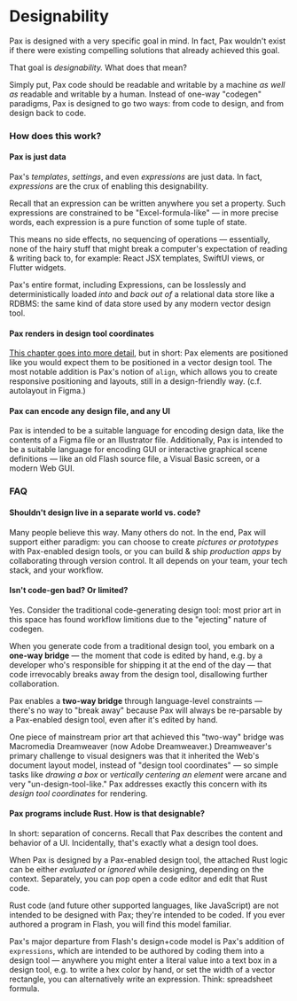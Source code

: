 # Designability

Pax is designed with a very specific goal in mind.  In fact, Pax wouldn't exist if there were existing compelling solutions that already achieved this goal.

That goal is _designability._  What does that mean?

Simply put, Pax code should be readable and writable by a machine _as well as_ readable and writable by a human.  Instead of one-way "codegen" paradigms, Pax is designed to go two ways: from code to design, and from design back to code.

### How does this work?

#### Pax is just data 

Pax's _templates_, _settings_, and even _expressions_ are just data.  In fact, _expressions_ are the crux of enabling this designability. 

Recall that an expression can be written anywhere you set a property.  Such expressions are constrained to be "Excel-formula-like" — in more precise words, each expression is a pure function of some tuple of state.

This means no side effects, no sequencing of operations — essentially, none of the hairy stuff that might break a computer's expectation of reading & writing back to, for example: React JSX templates, SwiftUI views, or Flutter widgets.

Pax's entire format, including Expressions, can be losslessly and deterministically loaded _into_ and _back out of_ a relational data store like a RDBMS: the same kind of data store used by any modern vector design tool.

#### Pax renders in design tool coordinates

[This chapter goes into more detail](./layout.md), but in short: Pax elements are positioned like you would expect them to be positioned in a vector design tool.  The most notable addition is Pax's notion of `align`, which allows you to create responsive positioning and layouts, still in a design-friendly way. (c.f. autolayout in Figma.)


#### Pax can encode any design file, and any UI

<!-- As a thought exercise, imagine what a novel language would look like if designed to encapsulate the union of `design file data` and `GUI declaration data`, with a constraint of ergonomic authoring. -->

Pax is intended to be a suitable language for encoding design data, like the contents of a Figma file or an Illustrator file.  Additionally, Pax is intended to be a suitable language for encoding GUI or interactive graphical scene definitions — like an old Flash source file, a Visual Basic screen, or a modern Web GUI.



### FAQ

#### Shouldn't design live in a separate world vs. code?

Many people believe this way.  Many others do not.  In the end, Pax will support either paradigm:  you can choose to create _pictures or prototypes_ with Pax-enabled design tools, or you can build & ship _production apps_ by collaborating through version control.  It all depends on your team, your tech stack, and your workflow.


#### Isn't code-gen bad? Or limited?

Yes.  Consider the traditional code-generating design tool: most prior art in this space has found workflow limitions due to the "ejecting" nature of codegen.  

When you generate code from a traditional design tool, you embark on a **one-way bridge** — the moment that code is edited by hand, e.g. by a developer who's responsible for shipping it at the end of the day — that code irrevocably breaks away from the design tool, disallowing further collaboration.

Pax enables a **two-way bridge** through language-level constraints — there's no way to "break away" because Pax will always be re-parsable by a Pax-enabled design tool, even after it's edited by hand.

One piece of mainstream prior art that achieved this "two-way" bridge was Macromedia Dreamweaver (now Adobe Dreamweaver.)  Dreamweaver's primary challenge to visual designers was that it inherited the Web's document layout model, instead of "design tool coordinates" — so simple tasks like _drawing a box_ or _vertically centering an element_ were arcane and very "un-design-tool-like."   Pax addresses exactly this concern with its _design tool coordinates_ for rendering.

#### Pax programs include Rust.  How is that designable?

In short: separation of concerns.  Recall that Pax describes the content and behavior of a UI.  Incidentally, that's exactly what a design tool does.

When Pax is designed by a Pax-enabled design tool, the attached Rust logic can be either _evaluated_ or _ignored_ while designing, depending on the context.  Separately, you can pop open a code editor and edit that Rust code.  

Rust code (and future other supported languages, like JavaScript) are not intended to be designed with Pax; they're intended to be coded.  If you ever authored a program in Flash, you will find this model familiar.  

Pax's major departure from Flash's design+code model is Pax's addition of `expressions`, which are intended to be authored by coding them into a design tool — anywhere you might enter a literal value into a text box in a design tool, e.g. to write a hex color by hand, or set the width of a vector rectangle, you can alternatively write an expression. Think: spreadsheet formula.



<!-- Scrap, ported from old README




## Appendix C: Declarative and designable

At first glance, Pax templates look quite a bit like familiar templating languages like React/JSX.

On closer inspection, you may notice an important distinction: _Pax's templates are not evaluated within a closure_ — they are declared statically and evaluated entirely at compile time.  
Symbols in expressions that refer to a component's properties, like `color=self.active_bg_color`, are handled via special runtime lookups
in the expression vtable — again, specifically _not_ a direct reference to some `self` in the scope of some closure.

Because the template is evaluated entirely at compile-time, the template is exactly what it is described to
be in the code — or in other words, it is both _code_ and _data_, in the same sense as Lisp.  Expressions themselves, given their functional constraints,
are roughly equivalent to formulas in spreadsheets: declarative, easy to isolate, easy to hack.

The reason _all of that_ matters is because Pax was **designed to be designed** — in the sense of "design tools" that can read and write Pax code as a comprehensive
description of any visual content, design, prototype, document, production GUI, or scene.




-->
